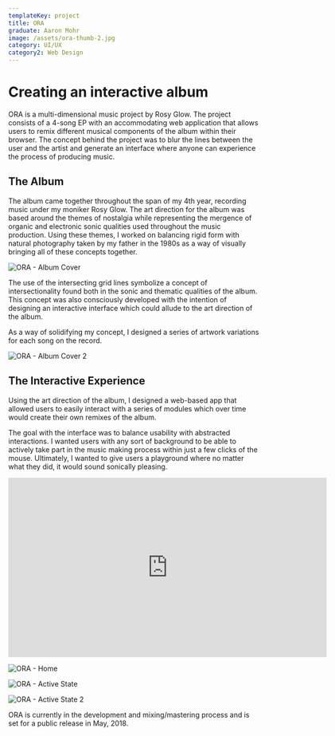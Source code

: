 ```yaml
---
templateKey: project
title: ORA
graduate: Aaron Mohr
image: /assets/ora-thumb-2.jpg
category: UI/UX
category2: Web Design
---
```

# Creating an interactive album

ORA is a multi-dimensional music project by Rosy Glow. The project consists of a 4-song EP with an accommodating web application that allows users to remix different musical components of the album within their browser. The concept behind the project was to blur the lines between the user and the artist and generate an interface where anyone can experience the process of producing music.

## The Album

The album came together throughout the span of my 4th year, recording music under my moniker Rosy Glow. The art direction for the album was based around the themes of nostalgia while representing the mergence of organic and electronic sonic qualities used throughout the music production. Using these themes, I worked on balancing rigid form with natural photography taken by my father in the 1980s as a way of visually bringing all of these concepts together.

![ORA - Album Cover](/assets/ora-artwork.jpg)

The use of the intersecting grid lines symbolize a concept of intersectionality found both in the sonic and thematic qualities of the album. This concept was also consciously developed with the intention of designing an interactive interface which could allude to the art direction of the album.

As a way of solidifying my concept, I designed a series of artwork variations for each song on the record.

![ORA - Album Cover 2](/assets/ora-artwork-3.jpg)

## The Interactive Experience

Using the art direction of the album, I designed a web-based app that allowed users to easily interact with a series of modules which over time would create their own remixes of the album.

The goal with the interface was to balance usability with abstracted interactions. I wanted users with any sort of background to be able to actively take part in the music making process within just a few clicks of the mouse. Ultimately, I wanted to give users a playground where no matter what they did, it would sound sonically pleasing.

<iframe src="https://player.vimeo.com/video/263900291" width="640" height="360" frameborder="0" webkitallowfullscreen mozallowfullscreen allowfullscreen></iframe>

![ORA - Home](/assets/ora-home.jpg)

![ORA - Active State](/assets/ora-home-active-1.jpg)

![ORA - Active State 2](/assets/ora-home-active-2.jpg)

ORA is currently in the development and mixing/mastering process and is set for a public release in May, 2018.
